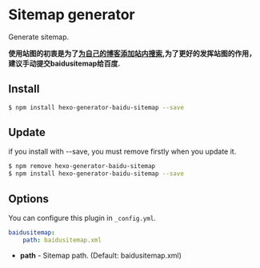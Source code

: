 # Sitemap generator

Generate sitemap.

**使用站图的初衷是为了[为自己的博客添加站内搜索](http://gengbiao.me/2014/10/22/hexo%E6%B7%BB%E5%8A%A0%E7%99%BE%E5%BA%A6%E7%AB%99%E5%86%85%E6%90%9C%E7%B4%A2/),为了更好的发挥站图的作用，建议手动提交baidusitemap给百度.**

## Install

``` bash
$ npm install hexo-generator-baidu-sitemap --save
```

## Update

if you install with --save, you must remove firstly when you update it.
``` bash
$ npm remove hexo-generator-baidu-sitemap
$ npm install hexo-generator-baidu-sitemap --save
```

## Options

You can configure this plugin in `_config.yml`.

``` yaml
baidusitemap:
    path: baidusitemap.xml
```

- **path** - Sitemap path. (Default: baidusitemap.xml)


